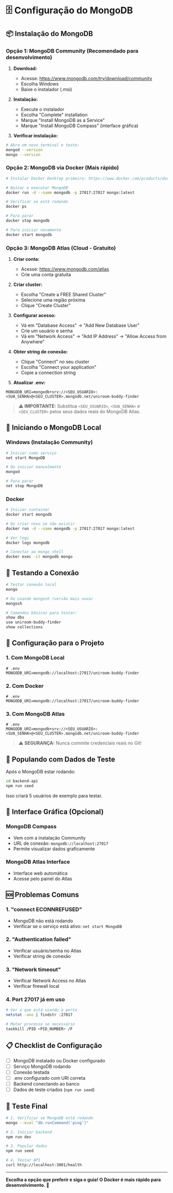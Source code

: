 # 🗄️ Configuração do MongoDB

## 📦 Instalação do MongoDB

### Opção 1: MongoDB Community (Recomendado para desenvolvimento)

1. **Download:**
   - Acesse: https://www.mongodb.com/try/download/community
   - Escolha Windows
   - Baixe o instalador (.msi)

2. **Instalação:**
   - Execute o instalador
   - Escolha "Complete" installation
   - Marque "Install MongoDB as a Service"
   - Marque "Install MongoDB Compass" (interface gráfica)

3. **Verificar instalação:**
```bash
# Abra um novo terminal e teste:
mongod --version
mongo --version
```

### Opção 2: MongoDB via Docker (Mais rápido)

```bash
# Instalar Docker Desktop primeiro: https://www.docker.com/products/docker-desktop

# Baixar e executar MongoDB
docker run -d --name mongodb -p 27017:27017 mongo:latest

# Verificar se está rodando
docker ps

# Para parar
docker stop mongodb

# Para iniciar novamente
docker start mongodb
```

### Opção 3: MongoDB Atlas (Cloud - Gratuito)

1. **Criar conta:**
   - Acesse: https://www.mongodb.com/atlas
   - Crie uma conta gratuita

2. **Criar cluster:**
   - Escolha "Create a FREE Shared Cluster"
   - Selecione uma região próxima
   - Clique "Create Cluster"

3. **Configurar acesso:**
   - Vá em "Database Access" → "Add New Database User"
   - Crie um usuário e senha
   - Vá em "Network Access" → "Add IP Address" → "Allow Access from Anywhere"

4. **Obter string de conexão:**
   - Clique "Connect" no seu cluster
   - Escolha "Connect your application"
   - Copie a connection string

5. **Atualizar .env:**
```env
MONGODB_URI=mongodb+srv://<SEU_USUARIO>:<SUA_SENHA>@<SEU_CLUSTER>.mongodb.net/uniroom-buddy-finder
```

> ⚠️ **IMPORTANTE:** Substitua `<SEU_USUARIO>`, `<SUA_SENHA>` e `<SEU_CLUSTER>` pelos seus dados reais do MongoDB Atlas.

## 🚀 Iniciando o MongoDB Local

### Windows (Instalação Community)

```bash
# Iniciar como serviço
net start MongoDB

# Ou iniciar manualmente
mongod

# Para parar
net stop MongoDB
```

### Docker

```bash
# Iniciar container
docker start mongodb

# Ou criar novo se não existir
docker run -d --name mongodb -p 27017:27017 mongo:latest

# Ver logs
docker logs mongodb

# Conectar ao mongo shell
docker exec -it mongodb mongo
```

## 🧪 Testando a Conexão

```bash
# Testar conexão local
mongo

# Ou usando mongosh (versão mais nova)
mongosh

# Comandos básicos para testar:
show dbs
use uniroom-buddy-finder
show collections
```

## 🔧 Configuração para o Projeto

### 1. Com MongoDB Local
```env
# .env
MONGODB_URI=mongodb://localhost:27017/uniroom-buddy-finder
```

### 2. Com Docker
```env
# .env
MONGODB_URI=mongodb://localhost:27017/uniroom-buddy-finder
```

### 3. Com MongoDB Atlas
```env
# .env
MONGODB_URI=mongodb+srv://<SEU_USUARIO>:<SUA_SENHA>@<SEU_CLUSTER>.mongodb.net/uniroom-buddy-finder
```

> ⚠️ **SEGURANÇA:** Nunca commite credenciais reais no Git!

## 🌱 Populando com Dados de Teste

Após o MongoDB estar rodando:

```bash
cd backend-api
npm run seed
```

Isso criará 5 usuários de exemplo para testar.

## 🎯 Interface Gráfica (Opcional)

### MongoDB Compass
- Vem com a instalação Community
- URL de conexão: `mongodb://localhost:27017`
- Permite visualizar dados graficamente

### MongoDB Atlas Interface
- Interface web automática
- Acesse pelo painel do Atlas

## 🆘 Problemas Comuns

### 1. "connect ECONNREFUSED"
- MongoDB não está rodando
- Verificar se o serviço está ativo: `net start MongoDB`

### 2. "Authentication failed"
- Verificar usuário/senha no Atlas
- Verificar string de conexão

### 3. "Network timeout"
- Verificar Network Access no Atlas
- Verificar firewall local

### 4. Port 27017 já em uso
```bash
# Ver o que está usando a porta
netstat -ano | findstr :27017

# Matar processo se necessário
taskkill /PID <PID_NUMBER> /F
```

## 📋 Checklist de Configuração

- [ ] MongoDB instalado ou Docker configurado
- [ ] Serviço MongoDB rodando
- [ ] Conexão testada
- [ ] .env configurado com URI correta
- [ ] Backend conectando ao banco
- [ ] Dados de teste criados (`npm run seed`)

## 🎉 Teste Final

```bash
# 1. Verificar se MongoDB está rodando
mongo --eval "db.runCommand('ping')"

# 2. Iniciar backend
npm run dev

# 3. Popular dados
npm run seed

# 4. Testar API
curl http://localhost:3001/health
```

---

**Escolha a opção que preferir e siga o guia! O Docker é mais rápido para desenvolvimento. 🐳**

